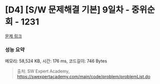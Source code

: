 # [D4] [S/W 문제해결 기본] 9일차 - 중위순회 - 1231 

[문제 링크](https://swexpertacademy.com/main/code/problem/problemDetail.do?contestProbId=AV140YnqAIECFAYD) 

### 성능 요약

메모리: 58,524 KB, 시간: 176 ms, 코드길이: 746 Bytes



> 출처: SW Expert Academy, https://swexpertacademy.com/main/code/problem/problemList.do